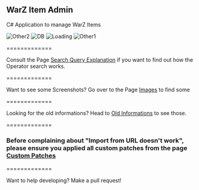## WarZ Item Admin
C# Application to manage WarZ Items

![Other2](https://user-images.githubusercontent.com/6683056/191131883-a4061cad-ee30-4442-830f-97a15be08e6e.png)
![DB](https://user-images.githubusercontent.com/6683056/191131889-b1c3f436-cdfd-46cc-84e5-dc144af79f79.png)
![Loading](https://user-images.githubusercontent.com/6683056/191131890-896fb2a5-c3e7-4081-ab92-8230015d9997.png)
![Other1](https://user-images.githubusercontent.com/6683056/191131891-5380945d-d740-4afa-8215-c0a7df421a07.png)


=============

Consult the Page [Search Query Explanation](https://github.com/exmex/WarZ-Item-Admin/wiki/Search-Query-Explanation) if you want to find out how the Operator search works.

=============

Want to see some Screenshots? Go over to the Page [Images](https://github.com/exmex/WarZ-Item-Admin/wiki/Images) to find some

=============

Looking for the old informations? Head to [Old Informations](https://github.com/exmex/WarZ-Item-Admin/wiki/Old-Informations) to see those.

=============

### Before complaining about "Import from URL doesn't work", please ensure you applied all custom patches from the page [Custom Patches](https://github.com/exmex/WarZ-Item-Admin/wiki/Custom-Patches)

=============

Want to help developing? Make a pull request!
